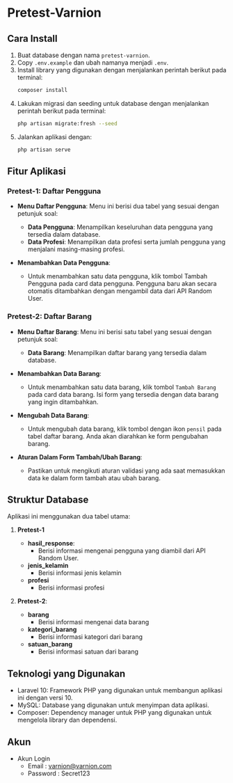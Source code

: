 # Pretest-Varnion

## Cara Install

1. Buat database dengan nama `pretest-varnion`.
2. Copy `.env.example` dan ubah namanya menjadi `.env`.
3. Install library yang digunakan dengan menjalankan perintah berikut pada terminal:
    ```sh
    composer install
    ```
4. Lakukan migrasi dan seeding untuk database dengan menjalankan perintah berikut pada terminal:
    ```sh
    php artisan migrate:fresh --seed
    ```
5. Jalankan aplikasi dengan:
    ```sh
    php artisan serve
    ```

## Fitur Aplikasi

### Pretest-1: Daftar Pengguna

- **Menu Daftar Pengguna**: Menu ini berisi dua tabel yang sesuai dengan petunjuk soal:
  - **Data Pengguna**: Menampilkan keseluruhan data pengguna yang tersedia dalam database.
  - **Data Profesi**: Menampilkan data profesi serta jumlah pengguna yang menjalani masing-masing profesi.
  
- **Menambahkan Data Pengguna**:
  - Untuk menambahkan satu data pengguna, klik tombol Tambah Pengguna pada card data pengguna. Pengguna baru akan secara otomatis ditambahkan dengan mengambil data dari API Random User.

### Pretest-2: Daftar Barang

- **Menu Daftar Barang**: Menu ini berisi satu tabel yang sesuai dengan petunjuk soal:
  - **Data Barang**: Menampilkan daftar barang yang tersedia dalam database.

- **Menambahkan Data Barang**:
  - Untuk menambahkan satu data barang, klik tombol `Tambah Barang` pada card data barang. Isi form yang tersedia dengan data barang yang ingin ditambahkan.

- **Mengubah Data Barang**:
  - Untuk mengubah data barang, klik tombol dengan ikon `pensil` pada tabel daftar barang. Anda akan diarahkan ke form pengubahan barang.

- **Aturan Dalam Form Tambah/Ubah Barang**:
  - Pastikan untuk mengikuti aturan validasi yang ada saat memasukkan data ke dalam form tambah atau ubah barang.

## Struktur Database

Aplikasi ini menggunakan dua tabel utama:

1. **Pretest-1**
    - **hasil_response**:
        - Berisi informasi mengenai pengguna yang diambil dari API Random User.
    - **jenis_kelamin**
        - Berisi informasi jenis kelamin
    - **profesi**
        - Berisi informasi profesi

2. **Pretest-2**:
    - **barang**
        - Berisi informasi mengenai data barang
    - **kategori_barang**
        - Berisi informasi kategori dari barang
    - **satuan_barang**
        - Berisi informasi satuan dari barang

## Teknologi yang Digunakan

- Laravel 10: Framework PHP yang digunakan untuk membangun aplikasi ini dengan versi 10.
- MySQL: Database yang digunakan untuk menyimpan data aplikasi.
- Composer: Dependency manager untuk PHP yang digunakan untuk mengelola library dan dependensi.

## Akun 
- Akun Login
  - Email : varnion@varnion.com
  - Password : Secret123
